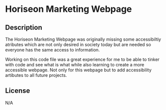 # Horiseon Marketing Webpage

## Description

The Horiseon Marketing Webpage was originally missing some accessibiltiy atributes which are not only desired in society today but are needed so everyone has the same access to information.

Working on this code file was a great experience for me to be able to tinker with code and see what is what while also learning to create a more accessible webpage. Not only for this webpage but to add accessibility artibutes to all future projects.

## License 

N/A

